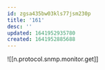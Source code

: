 ```yaml
---
id: zgsa435bw03kls77jsm230p
title: '161'
desc: ''
updated: 1641952935780
created: 1641952885688
---
```



![[n.protocol.snmp.monitor.get]]
